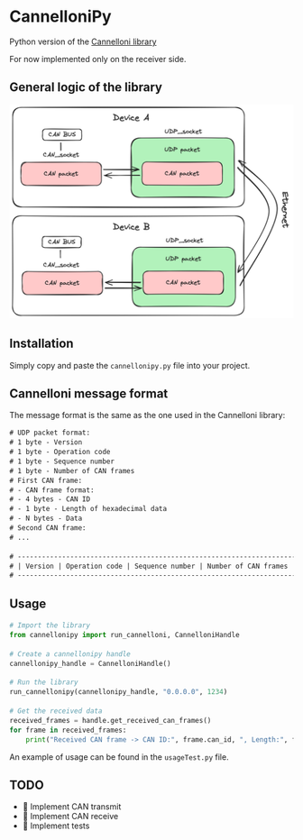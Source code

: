 # CannelloniPy
Python version of the [Cannelloni library](https://github.com/mguentner/cannelloni)

For now implemented only on the receiver side.

## General logic of the library
![Cannelloni library logic](/img/cannelloni.png)

## Installation
Simply copy and paste the `cannellonipy.py` file into your project.

## Cannelloni message format
The message format is the same as the one used in the Cannelloni library:
```txt
# UDP packet format:
# 1 byte - Version
# 1 byte - Operation code
# 1 byte - Sequence number
# 1 byte - Number of CAN frames
# First CAN frame:
# - CAN frame format:
# - 4 bytes - CAN ID
# - 1 byte - Length of hexadecimal data
# - N bytes - Data
# Second CAN frame:
# ...

# -----------------------------------------------------------------------------------------
# | Version | Operation code | Sequence number | Number of CAN frames | CAN frame 1 | ... |
# -----------------------------------------------------------------------------------------
```

## Usage
```python
# Import the library
from cannellonipy import run_cannelloni, CannelloniHandle

# Create a cannellonipy handle
cannellonipy_handle = CannelloniHandle()

# Run the library
run_cannellonipy(cannellonipy_handle, "0.0.0.0", 1234)

# Get the received data
received_frames = handle.get_received_can_frames()
for frame in received_frames:
    print("Received CAN frame -> CAN ID:", frame.can_id, ", Length:", frame.len, ", Data:", frame.data[:frame.len].hex())
```
An example of usage can be found in the `usageTest.py` file.

## TODO
- :white_square_button: Implement CAN transmit
- :white_square_button: Implement CAN receive
- :white_square_button: Implement tests

